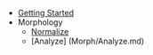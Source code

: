 - [Getting Started](GettingStarted.md)
- Morphology
	- [Normalize](Morph/Normalize.md)
	- [Analyze] (Morph/Analyze.md)